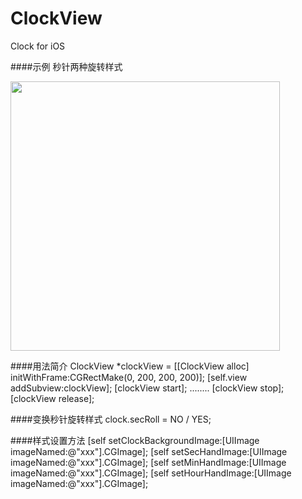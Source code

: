 # ClockView
Clock for iOS 


####示例 
秒针两种旋转样式
<p><img src="http://ww2.sinaimg.cn/large/e70bae90gw1f3q88b02n3g20pg0q07wh.gif" alt="" width="431" /></p>

####用法简介
    ClockView *clockView = [[ClockView alloc] initWithFrame:CGRectMake(0, 200, 200, 200)];
    [self.view addSubview:clockView];
    [clockView start];
    ........
    [clockView stop];
    [clockView release];

####变换秒针旋转样式
    clock.secRoll = NO / YES;
    
####样式设置方法
    [self setClockBackgroundImage:[UIImage imageNamed:@"xxx"].CGImage];
    [self setSecHandImage:[UIImage imageNamed:@"xxx"].CGImage];
    [self setMinHandImage:[UIImage imageNamed:@"xxx"].CGImage];
    [self setHourHandImage:[UIImage imageNamed:@"xxx"].CGImage];
